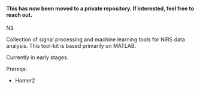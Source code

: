 #### This has now been moved to a private repository. If interested, feel free to reach out. 
NS


Collection of signal processing and machine learning tools for NIRS data analysis. 
This tool-kit is based primarily on MATLAB. 

Currently in early stages. 

Prereqs: 
- Homer2
